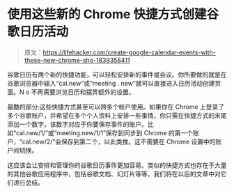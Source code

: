 # 使用这些新的 Chrome 快捷方式创建谷歌日历活动

> 原文：<https://lifehacker.com/create-google-calendar-events-with-these-new-chrome-sho-1839358411>

谷歌日历有两个新的快捷功能，可以轻松安排新的事件或会议。你所要做的就是在谷歌浏览器中输入“cal.new”或“meeting . new”就可以直接进入日历活动创建页面。N o 不再需要浏览日历和摆弄额外的设置。



最酷的部分:这些快捷方式甚至可以跨多个帐户使用。如果你在 Chrome 上登录了多个谷歌账户，并希望在多个个人资料上安排一些事情，你只需在快捷方式的末尾添加一个数字，该数字对应于你要保存事件的账户。比如“cal.new/1/”或“meeting.new/1/1”保存到同步到 Chrome 的第一个账户，“cal.new/2/”会保存到第二个，以此类推。这不需要在 Chrome 设置中的账户间切换。

这应该会让安排和管理你的谷歌日历事件更加容易。类似的快捷方式也存在于大量的其他谷歌应用程序中，包括谷歌文档、幻灯片等等，我们将在以后的文章中对它们进行总结。